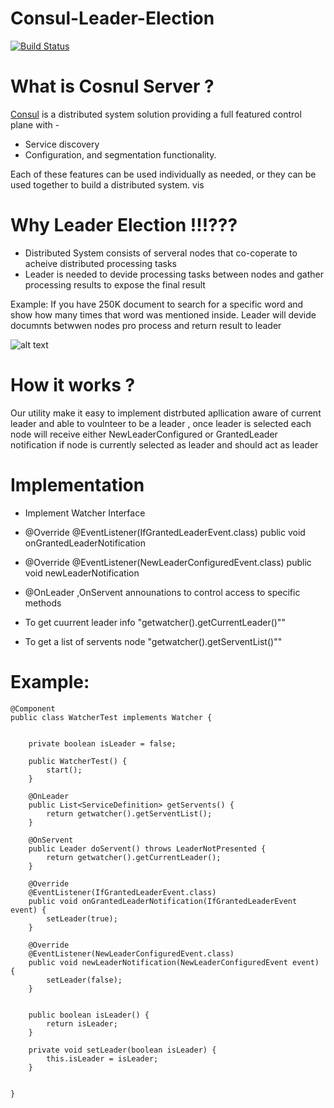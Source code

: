 # Consul-Leader-Election
[![Build Status](https://travis-ci.org/joemccann/dillinger.svg?branch=master)](https://travis-ci.org/joemccann/dillinger)

# What is Cosnul Server ?
 [Consul](https://www.hashicorp.com/products/consul "Consul") is a distributed system solution providing a full featured control plane with -
- Service discovery 
- Configuration, and segmentation functionality.

Each of these features can be used individually as needed, or they can be used together to build a distributed system.
vis

# Why Leader Election !!!???
  - Distributed System consists of serveral nodes that co-coperate to acheive distributed processing tasks
  - Leader is needed to devide processing tasks between nodes and gather processing results to expose the final result 

Example:
  If you have 250K document to search for a specific word and show how many times that word was mentioned inside.
Leader will devide documnts betwwen nodes pro process and return result to leader

![alt text](https://github.com/mahmoudashraf/consul-leader-election/blob/master/ExampleDiagram.jpg)

# How it works ? 
Our utility make it easy to implement distrbuted apllication aware of current leader and able to voulnteer to be a leader , once leader is selected each node will receive either NewLeaderConfigured or GrantedLeader notification if node is currently selected as leader and should act as leader  

# Implementation 
- Implement Watcher Interface 
- @Override
    @EventListener(IfGrantedLeaderEvent.class)
     public void onGrantedLeaderNotification

- @Override
    @EventListener(NewLeaderConfiguredEvent.class)
    public void newLeaderNotification

- @OnLeader ,OnServent announations to control access to specific methods 
- To get cuurrent leader info "getwatcher().getCurrentLeader()""
- To get a list of servents node "getwatcher().getServentList()""


# Example:
```
@Component
public class WatcherTest implements Watcher {


    private boolean isLeader = false;

    public WatcherTest() {
        start();
    }

    @OnLeader
    public List<ServiceDefinition> getServents() {
        return getwatcher().getServentList();
    }

    @OnServent
    public Leader doServent() throws LeaderNotPresented {
        return getwatcher().getCurrentLeader();
    }

    @Override
    @EventListener(IfGrantedLeaderEvent.class)
    public void onGrantedLeaderNotification(IfGrantedLeaderEvent event) {
        setLeader(true);
    }

    @Override
    @EventListener(NewLeaderConfiguredEvent.class)
    public void newLeaderNotification(NewLeaderConfiguredEvent event) {
        setLeader(false);
    }


    public boolean isLeader() {
        return isLeader;
    }

    private void setLeader(boolean isLeader) {
        this.isLeader = isLeader;
    }


}

```
